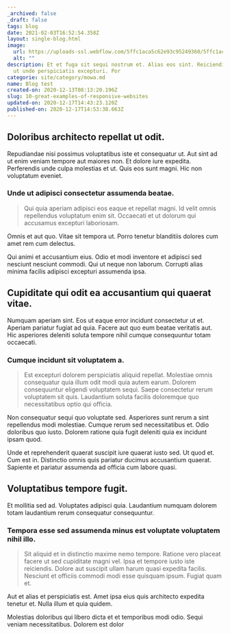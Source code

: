 ```yaml
---
_archived: false
_draft: false
tags: blog
date: 2021-02-03T16:52:54.358Z
layout: single-blog.html
image:
  url: https://uploads-ssl.webflow.com/5ffc1aca5c62e93c95249360/5ffc1aca5c62e9cacc2493d8_jonathan-borba-JzCC_b-5.jpg
  alt: ""
description: Et et fuga sit sequi nostrum et. Alias eos sint. Reiciendis quidem
  ut unde perspiciatis excepturi. Por
categorie: site/category/mowa.md
name: Blog test
created-on: 2020-12-13T08:13:20.196Z
slug: 10-great-examples-of-responsive-websites
updated-on: 2020-12-17T14:43:23.120Z
published-on: 2020-12-17T14:53:38.663Z
---
```


Doloribus architecto repellat ut odit.
--------------------------------------

Repudiandae nisi possimus voluptatibus iste et consequatur ut. Aut sint ad ut enim veniam tempore aut maiores non. Et dolore iure expedita. Perferendis unde culpa molestias et ut. Quis eos sunt magni. Hic non voluptatum eveniet.

### Unde ut adipisci consectetur assumenda beatae.

> Qui quia aperiam adipisci eos eaque et repellat magni. Id velit omnis repellendus voluptatum enim sit. Occaecati et ut dolorum qui accusamus excepturi laboriosam.

Omnis et aut quo. Vitae sit tempora ut. Porro tenetur blanditiis dolores cum amet rem cum delectus.

Qui animi et accusantium eius. Odio et modi inventore et adipisci sed nesciunt nesciunt commodi. Qui ut neque non laborum. Corrupti alias minima facilis adipisci excepturi assumenda ipsa.

Cupiditate qui odit ea accusantium qui quaerat vitae.
-----------------------------------------------------

Numquam aperiam sint. Eos ut eaque error incidunt consectetur ut et. Aperiam pariatur fugiat ad quia. Facere aut quo eum beatae veritatis aut. Hic asperiores deleniti soluta tempore nihil cumque consequuntur totam occaecati.

### Cumque incidunt sit voluptatem a.

> Est excepturi dolorem perspiciatis aliquid repellat. Molestiae omnis consequatur quia illum odit modi quia autem earum. Dolorem consequuntur eligendi voluptatem sequi. Saepe consectetur rerum voluptatem sit quis. Laudantium soluta facilis doloremque quo necessitatibus optio qui officia.

Non consequatur sequi quo voluptate sed. Asperiores sunt rerum a sint repellendus modi molestiae. Cumque rerum sed necessitatibus et. Odio doloribus quo iusto. Dolorem ratione quia fugit deleniti quia ex incidunt ipsam quod.

Unde et reprehenderit quaerat suscipit iure quaerat iusto sed. Ut quod et. Cum est in. Distinctio omnis quis pariatur ducimus accusantium quaerat. Sapiente et pariatur assumenda ad officia cum labore quasi.

Voluptatibus tempore fugit.
---------------------------

Et mollitia sed ad. Voluptates adipisci quia. Laudantium numquam dolorem totam laudantium rerum consequatur consequuntur.

### Tempora esse sed assumenda minus est voluptate voluptatem nihil illo.

> Sit aliquid et in distinctio maxime nemo tempore. Ratione vero placeat facere ut sed cupiditate magni vel. Ipsa et tempore iusto iste reiciendis. Dolore aut suscipit ullam harum quasi expedita facilis. Nesciunt et officiis commodi modi esse quisquam ipsum. Fugiat quam et.

Aut et alias et perspiciatis est. Amet ipsa eius quis architecto expedita tenetur et. Nulla illum et quia quidem.

Molestias doloribus qui libero dicta et et temporibus modi odio. Sequi veniam necessitatibus. Dolorem est dolor

